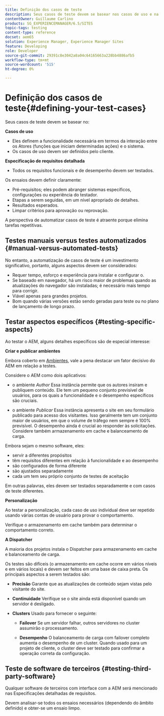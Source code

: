 ```yaml
---
title: Definição dos casos de teste
description: Seus casos de teste devem se basear nos casos de uso e na especificação detalhada dos requisitos
contentOwner: Guillaume Carlino
products: SG_EXPERIENCEMANAGER/6.5/SITES
topic-tags: testing
content-type: reference
docset: aem65
solution: Experience Manager, Experience Manager Sites
feature: Developing
role: Developer
source-git-commit: 29391c8e3042a8a04c64165663a228bb4886afb5
workflow-type: tm+mt
source-wordcount: '515'
ht-degree: 0%

---
```


# Definição dos casos de teste{#defining-your-test-cases}

Seus casos de teste devem se basear no:

**Casos de uso**

* Eles definem a funcionalidade necessária em termos da interação entre os Atores (funções que iniciam determinadas ações) e o sistema.
* Os casos de uso devem ser definidos pelo cliente.

**Especificação de requisitos detalhada**

* Todos os requisitos funcionais e de desempenho devem ser testados.

Os ensaios devem definir claramente:

* Pré-requisitos; eles podem abranger sistemas específicos, configurações ou experiência do testador.
* Etapas a serem seguidas, em um nível apropriado de detalhes.
* Resultados esperados.
* Limpar critérios para aprovação ou reprovação.

A perspectiva de automatizar casos de teste é atraente porque elimina tarefas repetitivas.

## Testes manuais versus testes automatizados {#manual-versus-automated-tests}

No entanto, a automatização de casos de teste é um investimento significativo, portanto, alguns aspectos devem ser considerados:

* Requer tempo, esforço e experiência para instalar e configurar o.
* Se baseado em navegador, há um risco maior de problemas quando as atualizações do navegador são instaladas; é necessário mais tempo para corrigir.
* Viável apenas para grandes projetos.
* Bom quando várias versões estão sendo geradas para teste ou no plano de lançamento de longo prazo.

## Testar aspectos específicos {#testing-specific-aspects}

Ao testar o AEM, alguns detalhes específicos são de especial interesse:

**Criar e publicar ambientes**

Embora coberto em [Ambientes](/help/sites-developing/the-basics.md#environments), vale a pena destacar um fator decisivo do AEM em relação a testes.

Considere o AEM como dois aplicativos:

* o ambiente *Author*
Essa instância permite que os autores insiram e publiquem conteúdo.
Ele tem um pequeno conjunto previsível de usuários, para os quais a funcionalidade e o desempenho específicos são cruciais.

* o ambiente *Publicar*
Essa instância apresenta o site em seu formulário publicado para acesso dos visitantes.
Isso geralmente tem um conjunto maior de usuários, em que o volume de tráfego nem sempre é 100% previsível. O desempenho ainda é crucial ao responder às solicitações. Considere também armazenamento em cache e balanceamento de carga.

Embora sejam o mesmo software, eles:

* servir a diferentes propósitos
* têm requisitos diferentes em relação à funcionalidade e ao desempenho
* são configurados de forma diferente
* são ajustados separadamente
* cada um tem seu próprio conjunto de testes de aceitação

Em outras palavras, eles devem ser testados separadamente e com casos de teste diferentes.

**Personalização**

Ao testar a personalização, cada caso de uso individual deve ser repetido usando várias contas de usuário para provar o comportamento.

Verifique o armazenamento em cache também para determinar o comportamento correto.

**A Dispatcher**

A maioria dos projetos instala o Dispatcher para armazenamento em cache e balanceamento de carga.

Os testes são difíceis (o armazenamento em cache ocorre em vários níveis e em vários locais) e devem ser feitos em uma base de caixa preta. Os principais aspectos a serem testados são:

* **Precisão**
Garante que as atualizações de conteúdo sejam vistas pelo visitante do site.

* **Continuidade**
Verifique se o site ainda está disponível quando um servidor é desligado.

* **Clusters**
Usado para fornecer o seguinte:

   * **Failover**
Se um servidor falhar, outros servidores no cluster assumirão o processamento.

   * **Desempenho**
O balanceamento de carga com failover completo aumenta o desempenho de um cluster.
Quando usado para um projeto de cliente, o cluster deve ser testado para confirmar a operação correta da configuração.

## Teste de software de terceiros {#testing-third-party-software}

Qualquer software de terceiros com interface com a AEM será mencionado nas Especificações detalhadas de requisitos.

Devem analisar-se todos os ensaios necessários (dependendo do âmbito definido) e obter-se um ensaio limpo.
